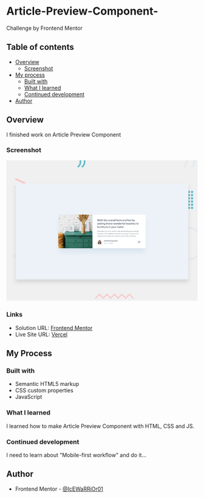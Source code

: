 # Article-Preview-Component-
Challenge by Frontend Mentor

## Table of contents
- [Overview](#overview)
  - [Screenshot](#screenshot)
- [My process](#my-process)
  - [Built with](#built-with)
  - [What I learned](#what-i-learned)
  - [Continued development](#continued-development)
- [Author](#author)

## Overview

I finished work on Article Preview Component

### Screenshot
![](./screenshot.jpg)

### Links
- Solution URL: [Frontend Mentor]()
- Live Site URL: [Vercel]()

## My Process

### Built with

- Semantic HTML5 markup
- CSS custom properties
- JavaScript

### What I learned

I learned how to make Article Preview Component with HTML, CSS and JS.

### Continued development

I need to learn about "Mobile-first workflow" and do it...

## Author

- Frontend Mentor - [@IcEWaRRiOr01](https://www.frontendmentor.io/profile/IcEWaRRiOr01)
